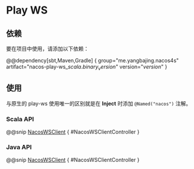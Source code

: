 # Play WS

## 依赖

要在项目中使用，请添加以下依赖：

@@dependency[sbt,Maven,Gradle] {
  group="me.yangbajing.nacos4s"
  artifact="nacos-play-ws_$scala.binary_version$"
  version="$version$"
}

## 使用

与原生的 play-ws 使用唯一的区别就是在 **Inject** 时添加 `@Named("nacos")` 注解。

### Scala API

@@snip [NacosWSClient](../../../src/main/scala/docs/play/ws/scaladsl/NacosWSClientController.scala) { #NacosWSClientController }

### Java API

@@snip [NacosWSClient](../../../src/main/scala/docs/play/ws/javadsl/NacosWSClientController.java) { #NacosWSClientController }
